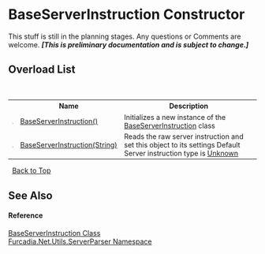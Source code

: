 # BaseServerInstruction Constructor 
This stuff is still in the planning stages. Any questions or Comments are welcome. _**\[This is preliminary documentation and is subject to change.\]**_


## Overload List
&nbsp;<table><tr><th></th><th>Name</th><th>Description</th></tr><tr><td>![Public method](media/pubmethod.gif "Public method")</td><td><a href="M_Furcadia_Net_Utils_ServerParser_BaseServerInstruction__ctor">BaseServerInstruction()</a></td><td>
Initializes a new instance of the <a href="T_Furcadia_Net_Utils_ServerParser_BaseServerInstruction">BaseServerInstruction</a> class</td></tr><tr><td>![Public method](media/pubmethod.gif "Public method")</td><td><a href="M_Furcadia_Net_Utils_ServerParser_BaseServerInstruction__ctor_1">BaseServerInstruction(String)</a></td><td>
Reads the raw server instruction and set this object to its settings 
Default Server instruction type is <a href="T_Furcadia_Net_ServerInstructionType">Unknown</a></td></tr></table>&nbsp;
<a href="#baseserverinstruction-constructor">Back to Top</a>

## See Also


#### Reference
<a href="T_Furcadia_Net_Utils_ServerParser_BaseServerInstruction">BaseServerInstruction Class</a><br /><a href="N_Furcadia_Net_Utils_ServerParser">Furcadia.Net.Utils.ServerParser Namespace</a><br />
